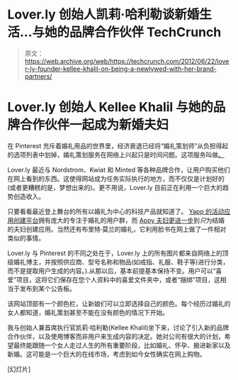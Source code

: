# Lover.ly 创始人凯莉·哈利勒谈新婚生活...与她的品牌合作伙伴 TechCrunch

> 原文：<https://web.archive.org/web/https://techcrunch.com/2012/06/22/lover-ly-founder-kellee-khalil-on-being-a-newlywed-with-her-brand-partners/>

# Lover.ly 创始人 Kellee Khalil 与她的品牌合作伙伴一起成为新婚夫妇

在 Pinterest 充斥着婚礼用品的世界里，经济衰退已经将“婚礼策划师”从负担得起的选项列表中划掉，婚礼策划服务在网络上兴起只是时间问题。这项服务叫做[。](https://web.archive.org/web/20221208001645/http://lover.ly/)

Lover.ly 最近与 Nordstrom、Kwiat 和 Minted 等各种品牌合作，让用户购买他们在网上看到的东西。这使得网站成为任务实际执行的地方，而不仅仅是计划好的(或者更糟糕的是，梦想出来的)。更不用说，Lover.ly 目前正在利用一个巨大的趋势创造收入。

只要看看最近登上舞台的所有以婚礼为中心的科技产品就知道了。 [Yapp 的活动应用创建平台](https://web.archive.org/web/20221208001645/https://beta.techcrunch.com/2012/06/18/yapp-founder-maria-seidman-on-the-rise-of-app-creation-and-being-a-pregnant-founder/)拥有庞大的专注于婚礼的用户群，而 [Appy 夫妇更进一步](https://web.archive.org/web/20221208001645/https://beta.techcrunch.com/2012/05/02/wedding-startup-appy-couple-has-a-wait-list-7000-strong-and-its-still-in-beta/)到*只*为结婚的夫妇创建应用。当然还有布里特·莫兰的婚礼，它利用脸书在网上做了一件相对类似的事情。

Lover.ly 与 Pinterest 的不同之处在于，Lover.ly 上的所有图片都来自网络上的顶级婚礼博主，并按照供应商、型号名称和物品(如戒指、礼服、鞋子等)进行分类，而不是提取用户生成的内容。).从那以后，基本前提基本保持不变。用户可以“喜爱”项目，这将它们保存在您个人资料中的喜爱文件夹中，或者“捆绑”项目，这相当于发布到某个公告板。

该网站顶部有一个颜色栏，让新娘们可以立即选择自己的颜色。每个经历过婚礼的女人都知道，婚礼策划甚至不能在没有颜色的情况下开始。

我与创始人兼首席执行官凯莉·哈利勒(Kellee Khalil)坐下来，讨论了引入新的品牌合作伙伴，以及使用博客而非用户来生成内容的决定。她对公司有很大的计划，希望最终能跟随一个女人走过人生的所有重要阶段，比如婚礼、怀孕、搬进新家以及新婚。这可能是一个巨大的在线市场，考虑到如今女性确实在网上购物。

[幻灯片]